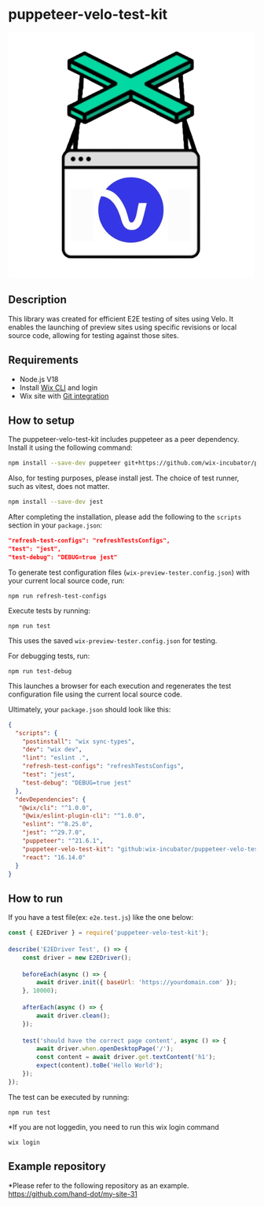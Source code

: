 # puppeteer-velo-test-kit

![logo](./puppeteer-velo-test-kit.png)

## Description

This library was created for efficient E2E testing of sites using Velo. It enables the launching of preview sites using specific revisions or local source code, allowing for testing against those sites.

## Requirements

- Node.js V18
- Install [Wix CLI](https://dev.wix.com/docs/develop-websites/articles/workspace-tools/developer-tools/git-integration-wix-cli/working-with-the-wix-cli) and login
- Wix site with [Git integration](https://dev.wix.com/docs/develop-websites/articles/workspace-tools/developer-tools/git-integration-wix-cli/integrating-your-site-with-git-hub)

## How to setup

The puppeteer-velo-test-kit includes puppeteer as a peer dependency. Install it using the following command:

```bash
npm install --save-dev puppeteer git+https://github.com/wix-incubator/puppeteer-velo-test-kit.git
```

Also, for testing purposes, please install jest. The choice of test runner, such as vitest, does not matter.

```bash
npm install --save-dev jest
```

After completing the installation, please add the following to the `scripts` section in your `package.json`:

```json
"refresh-test-configs": "refreshTestsConfigs",
"test": "jest",
"test-debug": "DEBUG=true jest"
```

To generate test configuration files (`wix-preview-tester.config.json`) with your current local source code, run:

```
npm run refresh-test-configs
```

Execute tests by running:

```
npm run test
```

This uses the saved `wix-preview-tester.config.json` for testing.

For debugging tests, run:

```
npm run test-debug
```

This launches a browser for each execution and regenerates the test configuration file using the current local source code.

Ultimately, your `package.json` should look like this:

```json
{
  "scripts": {
    "postinstall": "wix sync-types",
    "dev": "wix dev",
    "lint": "eslint .",
    "refresh-test-configs": "refreshTestsConfigs",
    "test": "jest",
    "test-debug": "DEBUG=true jest"
  },
  "devDependencies": {
   "@wix/cli": "^1.0.0",
    "@wix/eslint-plugin-cli": "^1.0.0",
    "eslint": "^8.25.0",
    "jest": "^29.7.0",
    "puppeteer": "^21.6.1",
    "puppeteer-velo-test-kit": "github:wix-incubator/puppeteer-velo-test-kit",
    "react": "16.14.0"
  }
}
```

## How to run

If you have a test file(ex: `e2e.test.js`) like the one below:

```javascript
const { E2EDriver } = require('puppeteer-velo-test-kit');

describe('E2EDriver Test', () => {
    const driver = new E2EDriver();

    beforeEach(async () => {
        await driver.init({ baseUrl: 'https://yourdomain.com' });
    }, 10000);

    afterEach(async () => {
        await driver.clean();
    });

    test('should have the correct page content', async () => {
        await driver.when.openDesktopPage('/');
        const content = await driver.get.textContent('h1');
        expect(content).toBe('Hello World');
    });
});
```

The test can be executed by running:
```
npm run test
```

*If you are not loggedin, you need to run this wix login command
```
wix login
```


## Example repository

*Please refer to the following repository as an example.  
https://github.com/hand-dot/my-site-31


